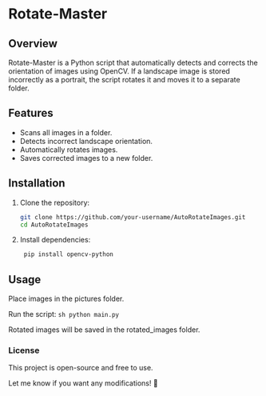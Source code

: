 # Rotate-Master

## Overview
Rotate-Master is a Python script that automatically detects and corrects the orientation of images using OpenCV. If a landscape image is stored incorrectly as a portrait, the script rotates it and moves it to a separate folder.

## Features
- Scans all images in a folder.
- Detects incorrect landscape orientation.
- Automatically rotates images.
- Saves corrected images to a new folder.

## Installation
1. Clone the repository:
   ```sh
   git clone https://github.com/your-username/AutoRotateImages.git
   cd AutoRotateImages
   ```
2. Install dependencies:
    ```sh
     pip install opencv-python
    ```
## Usage
  Place images in the pictures folder.
  
   Run the script:
    ```sh
    python main.py
    ```
    
  Rotated images will be saved in the rotated_images folder.
    
  ### License
  This project is open-source and free to use.
    
  Let me know if you want any modifications! 🚀
